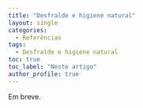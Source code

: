 ```yaml
---
title: "Desfralde e higiene natural"
layout: single
categories:
  - Referências
tags:
  - Desfralde e higiene natural
toc: true
toc_label: "Neste artigo"
author_profile: true
---
```

Em breve.